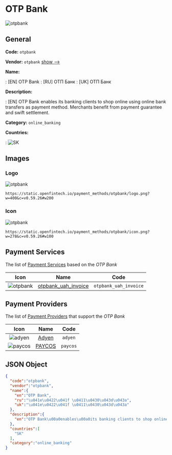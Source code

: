 
# OTP Bank 
![otpbank](https://static.openfintech.io/payment_methods/otpbank/logo.png?w=400&c=v0.59.26#w200)  

## General 
**Code:** `otpbank` 
 
**Vendor:** `otpbank` [show -->](/vendors/otpbank/) 
 
**Name:** 
 
:	[EN] OTP Bank 
:	[RU] ОТП Банк 
:	[UK] ОТП Банк 
 
**Description:** 
 
: [EN] OTP Bank enables its banking clients to shop online using online bank transfers as payment method. Merchants benefit from payment guarantee and swift settlement. 
 
**Category:** `online_banking` 
 
**Countries:** 
 
:	![SK](https://cdnjs.cloudflare.com/ajax/libs/flag-icon-css/3.3.0/flags/4x3/sk.svg#w24)  

## Images 

### Logo 
![otpbank](https://static.openfintech.io/payment_methods/otpbank/logo.png?w=400&c=v0.59.26#w200)  

```
https://static.openfintech.io/payment_methods/otpbank/logo.png?w=400&c=v0.59.26#w200
```  

### Icon 
![otpbank](https://static.openfintech.io/payment_methods/otpbank/icon.png?w=278&c=v0.59.26#w100)  

```
https://static.openfintech.io/payment_methods/otpbank/icon.png?w=278&c=v0.59.26#w100
```  

## Payment Services 
 
The list of [Payment Services](/payment-services/) based on the _OTP Bank_ 

|Icon|Name|Code| 
|:---:|:---:|:---:| 
|![otpbank](https://static.openfintech.io/payment_methods/otpbank/icon.png?w=278&c=v0.59.26#w100) |[otpbank_uah_invoice](/payment-services/otpbank_uah_invoice/)|`otpbank_uah_invoice`| 
 

## Payment Providers 
 
The list of [Payment Providers](/payment-providers/) that support the _OTP Bank_ 

|Icon|Name|Code| 
|:---:|:---:|:---:| 
|![adyen](https://static.openfintech.io/payment_providers/adyen/icon.svg?w=278&c=v0.59.26#w100) |[Adyen](/payment-providers/adyen/)|`adyen`| 
|![paycos](https://static.openfintech.io/payment_providers/paycos/icon.svg?w=278&c=v0.59.26#w100) |[PAYCOS](/payment-providers/paycos/)|`paycos`| 
 

## JSON Object 

```json
{
  "code":"otpbank",
  "vendor":"otpbank",
  "name":{
    "en":"OTP Bank",
    "ru":"\u041e\u0422\u041f \u0411\u0430\u043d\u043a",
    "uk":"\u041e\u0422\u041f \u0411\u0430\u043d\u043a"
  },
  "description":{
    "en":"OTP Bank\u00a0enables\u00a0its banking clients to shop online using online bank transfers as payment method. Merchants benefit from payment guarantee and swift settlement."
  },
  "countries":[
    "SK"
  ],
  "category":"online_banking"
}
```  
